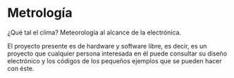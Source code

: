 # Metrología

¿Qué tal el clima? Meteorología al alcance de la electrónica.

El proyecto presente es de hardware y software libre, es decir, es un proyecto que cualquier persona interesada en él puede consultar su diseño electrónico y los códigos de los pequeños ejemplos que se pueden hacer con éste.
